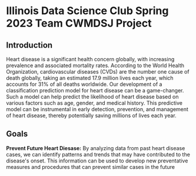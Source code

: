 # Illinois Data Science Club Spring 2023 Team CWMDSJ Project

## Introduction

Heart disease is a significant health concern globally, with increasing prevalence and associated mortality rates. According to the World Health Organization, cardiovascular diseases (CVDs) are the number one cause of death globally, taking an estimated 17.9 million lives each year, which accounts for 31% of all deaths worldwide. Our development of a classification prediction model for heart disease can be a game-changer. Such a model can help predict the likelihood of heart disease based on various factors such as age, gender, and medical history. This predictive model can be instrumental in early detection, prevention, and management of heart disease, thereby potentially saving millions of lives each year.

## Goals

**Prevent Future Heart Diesase:**
 By analyzing data from past heart disease cases, we can identify patterns and trends that may have contributed to the disease's onset. This information can be used to develop new preventative measures and procedures that can prevent similar cases in the future
